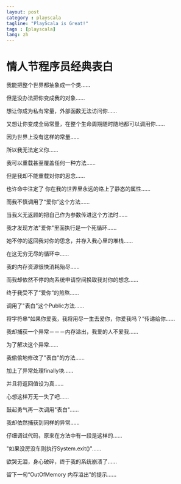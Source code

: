 ```yaml
---
layout: post
category : playscala
tagline: "PlayScala is Great!"
tags : [playscala]
lang: zh
---
```

# 情人节程序员经典表白

我能把整个世界都抽象成一个类……

但是没办法把你变成我的对象…… 

想让你成为私有常量，外部函数无法访问你……

又想让你变成全局常量，在整个生命周期随时随地都可以调用你……

因为世界上没有这样的常量……

所以我无法定义你……

我可以重载甚至覆盖任何一种方法……

但是我却不能重载对你的思念……

也许命中注定了 你在我的世界里永远的烙上了静态的属性……

而我不慎调用了“爱你”这个方法……

当我义无返顾的把自己作为参数传进这个方法时……

我才发现方法"爱你"里面执行是一个死循环……

她不停的返回我对你的思念，并存入我心里的堆栈……

在这无穷无尽的循环中……

我的内存资源很快消耗殆尽……

而我却依然不停的向系统申请空间换取我对你的想念……

终于我受不了“爱你”的煎熬……

调用了"表白"这个Public方法……

将字符串“如果你爱我，我将用尽一生去爱你，你爱我吗？”传递给你……

我却捕获一个异常－－－内存溢出，我爱的人不爱我……

为了解决这个异常……

我偷偷地修改了"表白"的方法……

加上了异常处理finally块……

并且将返回值设为真……

心想这样万无一失了吧……

鼓起勇气再一次调用"表白"……

我却依然捕获到同样的异常……

仔细调试代码，原来在方法中有一段是这样的……

"如果没房没车则执行System.exit()"……

欲哭无泪，身心破碎，终于我的系统崩溃了……

留下一句“OutOfMemory 内存溢出”的提示……
